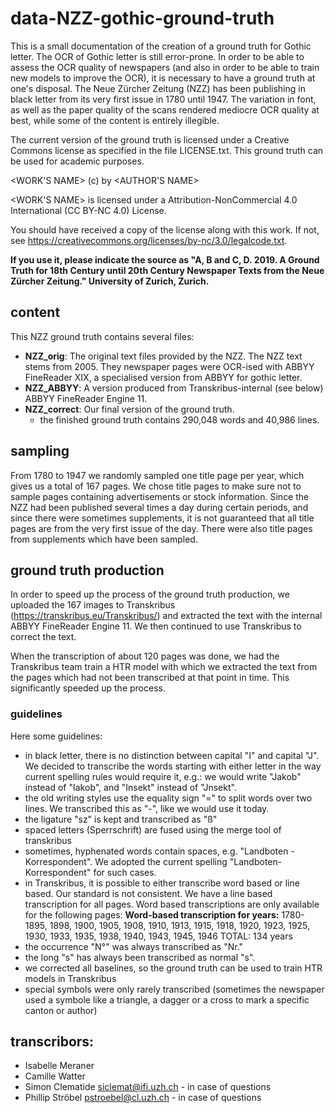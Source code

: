# data-NZZ-gothic-ground-truth

This is a small documentation of the creation of a ground truth for Gothic letter. The OCR of Gothic letter is still error-prone. In order to be able to assess the OCR quality of newspapers (and also in order to be able to train new models to improve the OCR), it is necessary to have a ground truth at one's disposal. The Neue Zürcher Zeitung (NZZ) has been publishing in black letter from its very first issue in 1780 until 1947. The variation in font, as well as the paper quality of the scans rendered mediocre OCR quality at best, while some of the content is entirely illegible.

The current version of the ground truth is licensed under a Creative Commons license as specified in the file LICENSE.txt. This ground truth can be used for academic purposes. 

<WORK'S NAME> (c) by <AUTHOR'S NAME>

<WORK'S NAME> is licensed under a
Attribution-NonCommercial 4.0 International (CC BY-NC 4.0) License.

You should have received a copy of the license along with this
work. If not, see <https://creativecommons.org/licenses/by-nc/3.0/legalcode.txt>.

<b>If you use it, please indicate the source as "A, B and C, D. 2019. A Ground Truth for 18th Century until 20th Century Newspaper Texts from the Neue Zürcher Zeitung." University of Zurich, Zurich.</b>

## content
This NZZ ground truth contains several files:
 - <b>NZZ_orig</b>: The original text files provided by the NZZ. The NZZ text stems from 2005. They newspaper pages were OCR-ised with ABBYY FineReader XIX, a specialised version from ABBYY for gothic letter.
 - <b>NZZ_ABBYY</b>: A version produced from Transkribus-internal (see below) ABBYY FineReader Engine 11.
 - <b>NZZ_correct</b>: Our final version of the ground truth.
   - the finished ground truth contains 290,048 words and 40,986 lines.

## sampling
From 1780 to 1947 we randomly sampled one title page per year, which gives us a total of 167 pages. We chose title pages to make sure not to sample pages containing advertisements or stock information. Since the NZZ had been published several times a day during certain periods, and since there were sometimes supplements, it is not guaranteed that all title pages are from the very first issue of the day. There were also title pages from supplements which have been sampled.

## ground truth production
In order to speed up the process of the ground truth production, we uploaded the 167 images to Transkribus (<url>https://transkribus.eu/Transkribus/</url>) and extracted the text with the internal ABBYY FineReader Engine 11. We then continued to use Transkribus to correct the text.

When the transcription of about 120 pages was done, we had the Transkribus team train a HTR model with which we extracted the text from the pages which had not been transcribed at that point in time. This significantly speeded up the process.

### guidelines
Here some guidelines:
 - in black letter, there is no distinction between capital "I" and capital "J". We decided to transcribe the words starting with either letter in the way current spelling rules would require it, e.g.: we would write "Jakob" instead of "Iakob", and "Insekt" instead of "Jnsekt".
 - the old writing styles use the equality sign "=" to split words over two lines. We transcribed this as "-", like we would use it today.
 - the ligature "sz" is kept and transcribed as "ß"
 - spaced letters (Sperrschrift) are fused using the merge tool of transkribus
 - sometimes, hyphenated words contain spaces, e.g. "Landboten - Korrespondent". We adopted the current spelling "Landboten-Korrespondent" for such cases.
 - in Transkribus, it is possible to either transcribe word based or line based. Our standard is not consistent. We have a line based transcription for all pages. Word based transcriptions are only available for the following pages: **Word-based transcription for years:**
1780-1895, 1898, 1900, 1905, 1908, 1910, 1913, 1915, 1918, 1920, 1923, 1925, 1930, 1933, 1935, 1938, 1940, 1943, 1945, 1946
TOTAL: 134 years
 - the occurrence "N°" was always transcribed as "Nr."
 - the long "s" has always been transcribed as normal "s".
 - we corrected all baselines, so the ground truth can be used to train HTR models in Transkribus
 - special symbols were only rarely transcribed (sometimes the newspaper used a symbole like a triangle, a dagger or a cross to mark a specific canton or author)
 

## transcribors:
 - Isabelle Meraner
 - Camille Watter
 - Simon Clematide siclemat@ifi.uzh.ch - in case of questions
 - Phillip Ströbel pstroebel@cl.uzh.ch - in case of questions
